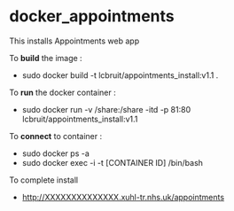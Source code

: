# docker_appointments

This installs Appointments web app

To **build** the image :

  * sudo docker build -t lcbruit/appointments_install:v1.1 .
  
To **run** the docker container :
 
  * sudo docker run -v /share:/share -itd -p 81:80 lcbruit/appointments_install:v1.1
  
To **connect** to container :

  * sudo docker ps -a
  * sudo docker exec -i -t [CONTAINER ID] /bin/bash
  
To complete install

  * http://XXXXXXXXXXXXXX.xuhl-tr.nhs.uk/appointments
